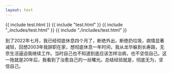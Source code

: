 ```yaml
---
layout: test
---
```


{{ include test.html }}
{{ include "test.html" }}
{{ include "_includes/test.html" }}
{{ include "./includes/test.html" }}

到了2022年七月，我已经彻底休息四个月了，断绝外出，断绝扔垃圾，病情显著减轻，回想2003年我辞职在家，想彻底休息一年时间，我从龙华躲到长寿路，无奈生活逼迫我继续工作。当时自己也不知道到底应该怎样治病，也不坚信自己。这一拖就是20年后，我看到了治愈自己的一丝曙光。总结经验就是，彻底无为，坚信自己。
